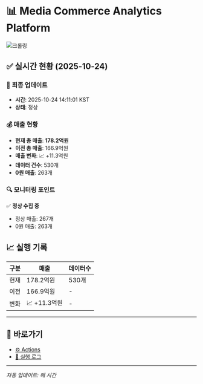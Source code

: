 # 📊 Media Commerce Analytics Platform

![크롤링](https://img.shields.io/badge/크롤링-정상-green)

## ✅ 실시간 현황 (2025-10-24)

### 📍 최종 업데이트
- **시간**: 2025-10-24 14:11:01 KST
- **상태**: 정상

### 💰 매출 현황
- **현재 총 매출**: **178.2억원**
- **이전 총 매출**: 166.9억원
- **매출 변화**: 📈 +11.3억원
- **데이터 건수**: 530개
- **0원 매출**: 263개

### 🔍 모니터링 포인트

✅ **정상 수집 중**
- 정상 매출: 267개
- 0원 매출: 263개


## 📈 실행 기록

| 구분 | 매출 | 데이터수 |
|------|------|----------|
| 현재 | 178.2억원 | 530개 |
| 이전 | 166.9억원 | - |
| 변화 | 📈 +11.3억원 | - |

---

## 🔗 바로가기

- [⚙️ Actions](../../actions)
- [📝 실행 로그](../../actions/workflows/daily_scraping.yml)

---

*자동 업데이트: 매 시간*
